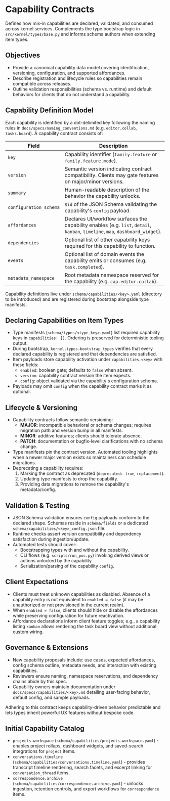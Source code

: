 # Capability Contracts

Defines how mix-in capabilities are declared, validated, and consumed across
kernel services. Complements the type bootstrap logic in
`src/kernel/types/base.py` and informs schema authors when extending item types.

## Objectives
- Provide a canonical capability data model covering identification, versioning,
  configuration, and supported affordances.
- Describe registration and lifecycle rules so capabilities remain compatible
  across releases.
- Outline validation responsibilities (schema vs. runtime) and default behaviors
  for clients that do not understand a capability.

## Capability Definition Model
Each capability is identified by a dot-delimited key following the naming rules
in `docs/specs/naming_conventions.md` (e.g. `editor.collab`, `tasks.board`). A
capability contract consists of:

| Field | Description |
| --- | --- |
| `key` | Capability identifier (`family.feature` or `family.feature.mode`). |
| `version` | Semantic version indicating contract compatibility. Clients may gate features on major/minor versions. |
| `summary` | Human-readable description of the behavior the capability unlocks. |
| `configuration_schema` | `$id` of the JSON Schema validating the capability's `config` payload. |
| `affordances` | Declares UI/workflow surfaces the capability enables (e.g. `list`, `detail`, `kanban`, `timeline`, `map`, `dashboard_widget`). |
| `dependencies` | Optional list of other capability keys required for this capability to function. |
| `events` | Optional list of domain events the capability emits or consumes (e.g. `task.completed`). |
| `metadata_namespace` | Root metadata namespace reserved for the capability (e.g. `cap.editor.collab`). |

Capability definitions live under `schema/capabilities/<key>.yaml` (directory to
be introduced) and are registered during bootstrap alongside type manifests.

## Declaring Capabilities on Item Types
- Type manifests (`schema/types/<type_key>.yaml`) list required capability keys
  in `capabilities: []`. Ordering is preserved for deterministic tooling output.
- During bootstrap, `kernel.types.bootstrap_types` verifies that every declared
  capability is registered and that dependencies are satisfied.
- Item payloads store capability activation under `capabilities.<key>` with
  these fields:
  - `enabled`: boolean gate; defaults to `false` when absent.
  - `version`: capability contract version the item expects.
  - `config`: object validated via the capability's configuration schema.
- Payloads may omit `config` when the capability contract marks it as optional.

## Lifecycle & Versioning
- Capability contracts follow semantic versioning:
  - **MAJOR**: incompatible behavioral or schema changes; requires migration
    path and version bump in all manifests.
  - **MINOR**: additive features; clients should tolerate absence.
  - **PATCH**: documentation or bugfix-level clarifications with no schema
    change.
- Type manifests pin the contract version. Automated tooling highlights when a
  newer major version exists so maintainers can schedule migrations.
- Deprecating a capability requires:
  1. Marking the contract as deprecated (`deprecated: true`, `replacement`).
  2. Updating type manifests to drop the capability.
  3. Providing data migrations to remove the capability's metadata/config.

## Validation & Testing
- JSON Schema validation ensures `config` payloads conform to the declared
  shape. Schemas reside in `schema/fields` or a dedicated
  `schema/capabilities/<key>_config.json` file.
- Runtime checks assert version compatibility and dependency satisfaction during
  ingestion/update.
- Automated tests should cover:
  - Bootstrapping types with and without the capability.
  - CLI flows (e.g. `scripts/run_poc.py`) invoking derived views or actions
    unlocked by the capability.
  - Serialization/parsing of the capability `config`.

## Client Expectations
- Clients must treat unknown capabilities as disabled. Absence of a capability
  entry is not equivalent to `enabled = false` (it may be unauthorized or not
  provisioned in the current realm).
- When `enabled = false`, clients should hide or disable the affordances while
  preserving configuration for future reactivation.
- Affordance declarations inform client feature toggles; e.g., a capability
  listing `kanban` allows rendering the task board view without additional
  custom wiring.

## Governance & Extensions
- New capability proposals include: use cases, expected affordances, config
  schema outline, metadata needs, and interaction with existing capabilities.
- Reviewers ensure naming, namespace reservations, and dependency chains abide
  by this spec.
- Capability owners maintain documentation under `docs/specs/capabilities/<key>.md`
  detailing user-facing behavior, default config, and sample payloads.

Adhering to this contract keeps capability-driven behavior predictable and lets
types inherit powerful UX features without bespoke code.

## Initial Capability Catalog
- `projects.workspace` (`schema/capabilities/projects.workspace.yaml`) - enables project rollups, dashboard widgets, and saved-search integrations for `project` items.
- `conversations.timeline` (`schema/capabilities/conversations.timeline.yaml`) - provides transcript timeline rendering, search facets, and excerpt linking for `conversation_thread` items.
- `correspondence.archive` (`schema/capabilities/correspondence.archive.yaml`) - unlocks ingestion, retention controls, and export workflows for `correspondence` items.
